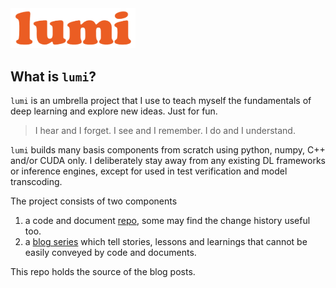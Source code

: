 <img src="assets/lumi-logo.png" width="200" />

## What is `lumi`?

`lumi` is an umbrella project that I use to teach myself the fundamentals of deep learning and explore new ideas. Just for fun. 

> I hear and I forget. I see and I remember. I do and I understand.

`lumi` builds many basis components from scratch using python, numpy, C++ and/or CUDA only. I deliberately stay away from any existing DL frameworks or inference engines, except for used in test verification and model transcoding. 

The project consists of two components 
1. a code and document [repo](https://github.com/yuanlin2004/lumi), some may find the change history useful too.
2. a [blog series](https://yuanlin2004.github.io/lumi-blog) which tell stories, lessons and learnings that cannot be easily conveyed by code and documents. 

This repo holds the source of the blog posts.
